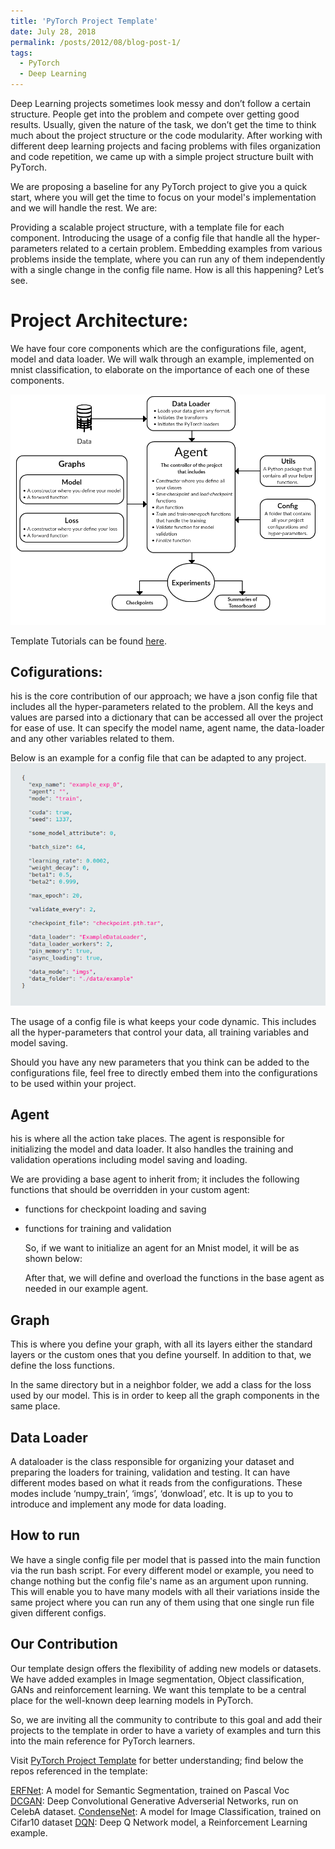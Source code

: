 ```yaml
---
title: 'PyTorch Project Template'
date: July 28, 2018
permalink: /posts/2012/08/blog-post-1/
tags:
  - PyTorch
  - Deep Learning
---
```


Deep Learning projects sometimes look messy and don’t follow a certain structure. People get into the problem and compete over getting good results. Usually, given the nature of the task, we don’t get the time to think much about the project structure or the code modularity. After working with different deep learning projects and facing problems with files organization and code repetition, we came up with a simple project structure built with PyTorch.

We are proposing a baseline for any PyTorch project to give you a quick start, where you will get the time to focus on your model's implementation and we will handle the rest. We are:

Providing a scalable project structure, with a template file for each component.
Introducing the usage of a config file that handle all the hyper-parameters related to a certain problem.
Embedding examples from various problems inside the template, where you can run any of them independently with a single change in the config file name.
How is all this happening? Let’s see.


Project Architecture:
======
We have four core components which are the configurations file, agent, model and data loader. We will walk through an example, implemented on mnist classification, to elaborate on the importance of each one of these components.

![alt text](/images/ppt_arch.png "Template Architecture")

Template Tutorials can be found [here]("https://github.com/moemen95/PyTorch-Project-Template/tree/master/tutorials").

Cofigurations:
------
his is the core contribution of our approach; we have a json config file that includes all the hyper-parameters related to the problem. All the keys and values are parsed into a dictionary that can be accessed all over the project for ease of use. It can specify the model name, agent name, the data-loader and any other variables related to them.

Below is an example for a config file that can be adapted to any project.
![alt text](/images/ppt_config_file.png "Config file")

The usage of a config file is what keeps your code dynamic. This includes all the hyper-parameters that control your data, all training variables and model saving.

Should you have any new parameters that you think can be added to the configurations file, feel free to directly embed them into the configurations to be used within your project.


Agent
------
his is where all the action take places. The agent is responsible for initializing the model and data loader. It also handles the training and validation operations including model saving and loading.

We are providing a base agent to inherit from; it includes the following functions that should be overridden in your custom agent:

* functions for checkpoint loading and saving
* functions for training and validation

    So, if we want to initialize an agent for an Mnist model, it will be as shown below:

    After that, we will define and overload the functions in the base agent as needed in our example agent.

Graph
------
This is where you define your graph, with all its layers either the standard layers or the custom ones that you define yourself. In addition to that, we define the loss functions.

In the same directory but in a neighbor folder, we add a class for the loss used by our model. This is in order to keep all the graph components in the same place.


Data Loader
------
 A dataloader is the class responsible for organizing your dataset and preparing the loaders for training, validation and testing. It can have different modes based on what it reads from the configurations. These modes include ‘numpy_train’, ‘imgs’, ‘donwload’, etc. It is up to you to introduce and implement any mode for data loading.

How to run
------
We have a single config file per model that is passed into the main function via the run bash script. For every different model or example, you need to change nothing but the config file's name as an argument upon running. This will enable you to have many models with all their variations inside the same project where you can run any of them using that one single run file given different configs.


Our Contribution
------
Our template design offers the flexibility of adding new models or datasets. We have added examples in Image segmentation, Object classification, GANs and reinforcement learning. We want this template to be a central place for the well-known deep learning models in PyTorch.

So, we are inviting all the community to contribute to this goal and add their projects to the template in order to have a variety of examples and turn this into the main reference for PyTorch learners.

Visit [PyTorch Project Template](https://github.com/moemen95/PyTorch-Project-Template) for better understanding; find below the repos referenced in the template:

[ERFNet](https://github.com/hagerrady13/ERFNet-PyTorch): A model for Semantic Segmentation, trained on Pascal Voc
[DCGAN](https://github.com/hagerrady13/DCGAN-Pytorch): Deep Convolutional Generative Adverserial Networks, run on CelebA dataset.
[CondenseNet](https://github.com/hagerrady13/CondenseNet-Pytorch): A model for Image Classification, trained on Cifar10 dataset
[DQN](https://github.com/hagerrady13/DQN-Pytorch): Deep Q Network model, a Reinforcement Learning example.

